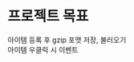 <head>
<title>
프로젝트 개요
</title>
</head>
<body>
<h1>프로젝트 목표</h1>
<p>아이템 등록 후 gzip 포맷 저장, 불러오기<br>아이템 우클릭 시 이벤트</p>

</body>